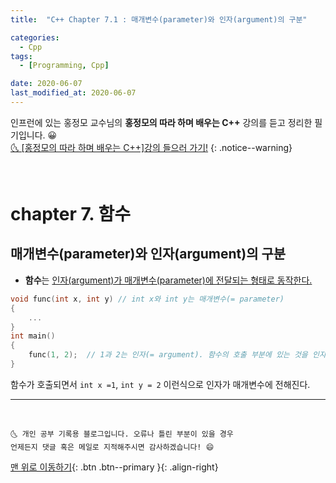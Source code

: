 ```yaml
---
title:  "C++ Chapter 7.1 : 매개변수(parameter)와 인자(argument)의 구분" 

categories:
  - Cpp
tags:
  - [Programming, Cpp]

date: 2020-06-07
last_modified_at: 2020-06-07
---
```


인프런에 있는 홍정모 교수님의 **홍정모의 따라 하며 배우는 C++** 강의를 듣고 정리한 필기입니다. 😀    
[🌜 [홍정모의 따라 하며 배우는 C++]강의 들으러 가기!](https://www.inflearn.com/course/following-c-plus)
{: .notice--warning}

<br>


# chapter 7. 함수

## 매개변수(parameter)와 인자(argument)의 구분
- **함수**는 <u>인자(argument)가 매개변수(parameter)에 전달되는 형태로 동작한다.</u>

```cpp
void func(int x, int y) // int x와 int y는 매개변수(= parameter)
{
    ...
}
int main()
{
    func(1, 2);  // 1과 2는 인자(= argument). 함수의 호출 부분에 있는 것을 인자라고 한다.
}
```

함수가 호출되면서 `int x =1`, `int y = 2` 이런식으로 인자가 매개변수에 전해진다. 

***
<br>

    🌜 개인 공부 기록용 블로그입니다. 오류나 틀린 부분이 있을 경우 
    언제든지 댓글 혹은 메일로 지적해주시면 감사하겠습니다! 😄

[맨 위로 이동하기](#){: .btn .btn--primary }{: .align-right}